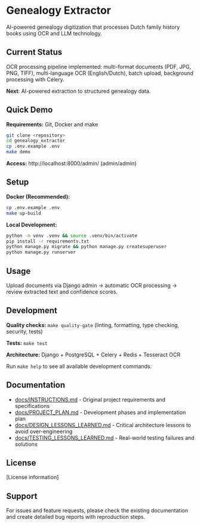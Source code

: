 # Genealogy Extractor

AI-powered genealogy digitization that processes Dutch family history books using OCR and LLM technology.

## Current Status

OCR processing pipeline implemented: multi-format documents (PDF, JPG, PNG, TIFF), multi-language OCR (English/Dutch), batch upload, background processing with Celery.

**Next**: AI-powered extraction to structured genealogy data.

## Quick Demo

**Requirements:** Git, Docker and make

```bash
git clone <repository>
cd genealogy_extractor
cp .env.example .env
make demo
```

**Access:** http://localhost:8000/admin/ (admin/admin)

## Setup

**Docker (Recommended):**
```bash
cp .env.example .env
make up-build
```

**Local Development:**
```bash
python -m venv .venv && source .venv/bin/activate
pip install -r requirements.txt
python manage.py migrate && python manage.py createsuperuser
python manage.py runserver
```


## Usage

Upload documents via Django admin → automatic OCR processing → review extracted text and confidence scores.

## Development

**Quality checks:** `make quality-gate` (linting, formatting, type checking, security, tests)

**Tests:** `make test`

**Architecture:** Django + PostgreSQL + Celery + Redis + Tesseract OCR

Run `make help` to see all available development commands.

## Documentation

- [docs/INSTRUCTIONS.md](docs/INSTRUCTIONS.md) - Original project requirements and specifications
- [docs/PROJECT_PLAN.md](docs/PROJECT_PLAN.md) - Development phases and implementation plan
- [docs/DESIGN_LESSONS_LEARNED.md](docs/DESIGN_LESSONS_LEARNED.md) - Critical architecture lessons to avoid over-engineering
- [docs/TESTING_LESSONS_LEARNED.md](docs/TESTING_LESSONS_LEARNED.md) - Real-world testing failures and solutions

## License

[License information]

## Support

For issues and feature requests, please check the existing documentation and create detailed bug reports with reproduction steps.
